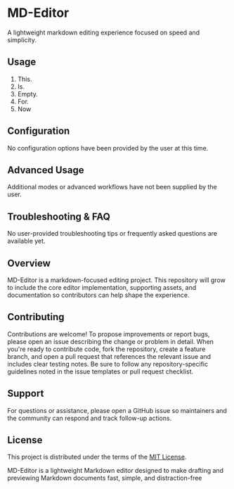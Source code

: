 # MD-Editor

A lightweight markdown editing experience focused on speed and simplicity.

## Usage

1. This.
2. Is.
3. Empty.
4. For.
5. Now


## Configuration

No configuration options have been provided by the user at this time.

## Advanced Usage

Additional modes or advanced workflows have not been supplied by the user.

## Troubleshooting & FAQ

No user-provided troubleshooting tips or frequently asked questions are available yet.
## Overview
MD-Editor is a markdown-focused editing project. This repository will grow to include the core editor implementation, supporting assets, and documentation so contributors can help shape the experience.

## Contributing
Contributions are welcome! To propose improvements or report bugs, please open an issue describing the change or problem in detail. When you're ready to contribute code, fork the repository, create a feature branch, and open a pull request that references the relevant issue and includes clear testing notes. Be sure to follow any repository-specific guidelines noted in the issue templates or pull request checklist.

## Support
For questions or assistance, please open a GitHub issue so maintainers and the community can respond and track follow-up actions.

## License
This project is distributed under the terms of the [MIT License](LICENSE).

MD-Editor is a lightweight Markdown editor designed to make drafting and previewing Markdown documents fast, simple, and distraction-free

